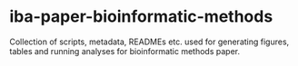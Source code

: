 # iba-paper-bioinformatic-methods
Collection of scripts, metadata, READMEs etc. used for generating figures, tables and running analyses for bioinformatic methods paper. 
